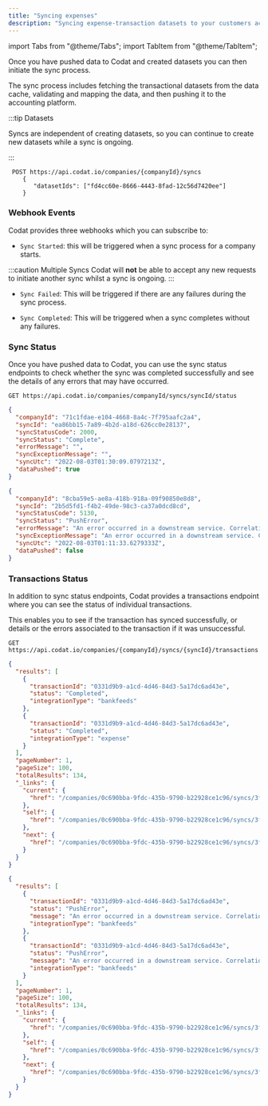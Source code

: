 ```yaml
---
title: "Syncing expenses"
description: "Syncing expense-transaction datasets to your customers accounting software"
---
```


import Tabs from "@theme/Tabs";
import TabItem from "@theme/TabItem";

Once you have pushed data to Codat and created datasets you can then initiate the sync process.

The sync process includes fetching the transactional datasets from the data cache, validating and mapping the data, and then pushing it to the accounting platform.

:::tip Datasets

Syncs are independent of creating datasets, so you can continue to create new datasets while a sync is ongoing.

:::

```http title="Sync datasets"
 POST https://api.codat.io/companies/{companyId}/syncs
    {
       "datasetIds": ["fd4cc60e-8666-4443-8fad-12c56d7420ee"]
    }
```

### Webhook Events

Codat provides three webhooks which you can subscribe to:

- `Sync Started`: this will be triggered when a sync process for a company starts.

:::caution Multiple Syncs
Codat will **not** be able to accept any new requests to initiate another sync whilst a sync is ongoing.
:::

- `Sync Failed`: This will be triggered if there are any failures during the sync process.

- `Sync Completed`: This will be triggered when a sync completes without any failures.

### Sync Status

Once you have pushed data to Codat, you can use the sync status endpoints to check whether the sync was completed successfully and see the details of any errors that may have occurred.

<Tabs>

<Tabitem value="Request URL" label="Request URL">

```http
GET https://api.codat.io/companies/companyId/syncs/syncId/status
```

</Tabitem>

<Tabitem value="Success" label="Sync Successful">

```json
{
  "companyId": "71c1fdae-e104-4668-8a4c-7f795aafc2a4",
  "syncId": "ea86bb15-7a89-4b2d-a18d-626cc0e28137",
  "syncStatusCode": 2000,
  "syncStatus": "Complete",
  "errorMessage": "",
  "syncExceptionMessage": "",
  "syncUtc": "2022-08-03T01:30:09.0797213Z",
  "dataPushed": true
}
```

</Tabitem>

<Tabitem value="Failed" label="Sync Failed">

```json
{
  "companyId": "8cba59e5-ae8a-418b-918a-09f90850e8d8",
  "syncId": "2b5d5fd1-f4b2-49de-98c3-ca37a0dcd8cd",
  "syncStatusCode": 5130,
  "syncStatus": "PushError",
  "errorMessage": "An error occurred in a downstream service. Correlation ID: 1f6ab1bc-58c8-4c1a-a654-86464b065f69. Message:  Feed Connection failed(409): The AccountToken, AccountId or AccountNumber is already connected to another Xero Bank Account in the selected Xero Organization.",
  "syncExceptionMessage": "An error occurred in a downstream service. Correlation ID: 62f0f708-ae37-4b3a-81b1-41f1361f0b40. Message:  Feed Connection failed(409): The AccountToken, AccountId or AccountNumber is already connected to another Xero Bank Account in the selected Xero Organization.",
  "syncUtc": "2022-08-03T01:11:33.6279333Z",
  "dataPushed": false
}
```

</Tabitem>

</Tabs>


### Transactions Status

In addition to sync status endpoints, Codat provides a transactions endpoint where you can see the status of individual transactions.

This enables you to see if the transaction has synced successfully, or details or the errors associated to the transaction if it was unsuccessful.



<Tabs>

<Tabitem value="Request URL" label="Request URL">

```http
GET https://api.codat.io/companies/{companyId}/syncs/{syncId}/transactions
```

</Tabitem>

<Tabitem value="Success" label="Successful Transactions">

```json
{
  "results": [
    {
      "transactionId": "0331d9b9-a1cd-4d46-84d3-5a17dc6ad43e",
      "status": "Completed",
      "integrationType": "bankfeeds"
    },
    {
      "transactionId": "0331d9b9-a1cd-4d46-84d3-5a17dc6ad43e",
      "status": "Completed",
      "integrationType": "expense"
    }
  ],
  "pageNumber": 1,
  "pageSize": 100,
  "totalResults": 134,
  "_links": {
    "current": {
      "href": "/companies/0c690bba-9fdc-435b-9790-b22928ce1c96/syncs/3f652c19-b6d8-477a-a853-5b726d145cde/transactions?page=1&pageSize=100"
    },
    "self": {
      "href": "/companies/0c690bba-9fdc-435b-9790-b22928ce1c96/syncs/3f652c19-b6d8-477a-a853-5b726d145cde/transactions"
    },
    "next": {
      "href": "/companies/0c690bba-9fdc-435b-9790-b22928ce1c96/syncs/3f652c19-b6d8-477a-a853-5b726d145cde/transactions?page=2&pageSize=100"
    }
  }
}
```

</Tabitem>

<Tabitem value="Failed" label="Failed Transactions">

```json
{
  "results": [
    {
      "transactionId": "0331d9b9-a1cd-4d46-84d3-5a17dc6ad43e",
      "status": "PushError",
      "message": "An error occurred in a downstream service. Correlation ID: 0e7ee4bc-50d2-4e07-8f9e-25fdda6bc004. Message:  Feed Connection failed(409): The AccountToken, AccountId or AccountNumber is already connected to another Xero Bank Account in the selected Xero Organization.",
      "integrationType": "bankfeeds"
    },
    {
      "transactionId": "0331d9b9-a1cd-4d46-84d3-5a17dc6ad43e",
      "status": "PushError",
      "message": "An error occurred in a downstream service. Correlation ID: 0e7ee4bc-50d2-4e07-8f9e-25fdda6bc004. Message:  Feed Connection failed(409): The AccountToken, AccountId or AccountNumber is already connected to another Xero Bank Account in the selected Xero Organization.",
      "integrationType": "bankfeeds"
    }
  ],
  "pageNumber": 1,
  "pageSize": 100,
  "totalResults": 134,
  "_links": {
    "current": {
      "href": "/companies/0c690bba-9fdc-435b-9790-b22928ce1c96/syncs/3f652c19-b6d8-477a-a853-5b726d145cde/transactions?page=1&pageSize=100"
    },
    "self": {
      "href": "/companies/0c690bba-9fdc-435b-9790-b22928ce1c96/syncs/3f652c19-b6d8-477a-a853-5b726d145cde/transactions"
    },
    "next": {
      "href": "/companies/0c690bba-9fdc-435b-9790-b22928ce1c96/syncs/3f652c19-b6d8-477a-a853-5b726d145cde/transactions?page=2&pageSize=100"
    }
  }
}
```

</Tabitem>

</Tabs>
